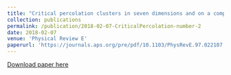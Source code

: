 ```yaml
---
title: "Critical percolation clusters in seven dimensions and on a complete graph"
collection: publications
permalink: /publication/2018-02-07-CriticalPercolation-number-2
date: 2018-02-07
venue: 'Physical Review E'
paperurl: 'https://journals.aps.org/pre/pdf/10.1103/PhysRevE.97.022107'
---
```


[Download paper here](https://arxiv.org/pdf/1706.04725.pdf)

